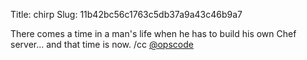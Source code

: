 Title: chirp
Slug: 11b42bc56c1763c5db37a9a43c46b9a7

There comes a time in a man's life when he has to build his own Chef server... and that time is now. /cc <a href="http://twitter.com/opscode">@opscode</a>
